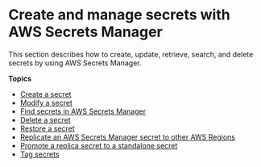 # Create and manage secrets with AWS Secrets Manager<a name="managing-secrets"></a>

This section describes how to create, update, retrieve, search, and delete secrets by using AWS Secrets Manager\.

**Topics**
+ [Create a secret](manage_create-basic-secret.md)
+ [Modify a secret](manage_update-secret.md)
+ [Find secrets in AWS Secrets Manager](manage_search-secret.md)
+ [Delete a secret](manage_delete-secret.md)
+ [Restore a secret](manage_restore-secret.md)
+ [Replicate an AWS Secrets Manager secret to other AWS Regions](create-manage-multi-region-secrets.md)
+ [Promote a replica secret to a standalone secret](standalone-secret.md)
+ [Tag secrets](managing-secrets_tagging.md)